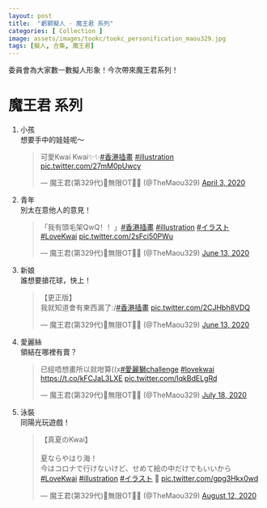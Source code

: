 ```yaml
---
layout: post
title:  "虧獅擬人 - 魔王君 系列"
categories: [ Collection ]
image: assets/images/tookc/tookc_personification_maou329.jpg
tags: [擬人, 合集, 魔王君]
---
```

委員會為大家數一數擬人形象！今次帶來魔王君系列！

# 魔王君 系列
<ol>
<li>小孩<br>
想要手中的娃娃呢～
<blockquote class="twitter-tweet"><p lang="zh" dir="ltr">可愛Kwai Kwai✨✨<a href="https://twitter.com/hashtag/%E9%A6%99%E6%B8%AF%E6%8F%92%E7%95%AB?src=hash&amp;ref_src=twsrc%5Etfw">#香港插畫</a> <a href="https://twitter.com/hashtag/illustration?src=hash&amp;ref_src=twsrc%5Etfw">#illustration</a> <a href="https://t.co/27mM0pUwcy">pic.twitter.com/27mM0pUwcy</a></p>&mdash; 魔王君(第329代)🐁無限OT💙💛 (@TheMaou329) <a href="https://twitter.com/TheMaou329/status/1245901363336417280?ref_src=twsrc%5Etfw">April 3, 2020</a></blockquote> <script async src="https://platform.twitter.com/widgets.js" charset="utf-8"></script>
</li>

<li>青年<br>
別太在意他人的意見！
<blockquote class="twitter-tweet"><p lang="zh" dir="ltr">「我有頭毛架QwQ！！」<a href="https://twitter.com/hashtag/%E9%A6%99%E6%B8%AF%E6%8F%92%E7%95%AB?src=hash&amp;ref_src=twsrc%5Etfw">#香港插畫</a> <a href="https://twitter.com/hashtag/illustration?src=hash&amp;ref_src=twsrc%5Etfw">#illustration</a> <a href="https://twitter.com/hashtag/%E3%82%A4%E3%83%A9%E3%82%B9%E3%83%88?src=hash&amp;ref_src=twsrc%5Etfw">#イラスト</a> <a href="https://twitter.com/hashtag/LoveKwai?src=hash&amp;ref_src=twsrc%5Etfw">#LoveKwai</a> <a href="https://t.co/2sFci50PWu">pic.twitter.com/2sFci50PWu</a></p>&mdash; 魔王君(第329代)🐁無限OT💙💛 (@TheMaou329) <a href="https://twitter.com/TheMaou329/status/1271764321320660992?ref_src=twsrc%5Etfw">June 13, 2020</a></blockquote> <script async src="https://platform.twitter.com/widgets.js" charset="utf-8"></script>
</li>

<li>新娘<br>
誰想要搶花球，快上！
<blockquote class="twitter-tweet"><p lang="zh" dir="ltr">【更正版】<br>我就知道會有東西漏了:/<a href="https://twitter.com/hashtag/%E9%A6%99%E6%B8%AF%E6%8F%92%E7%95%AB?src=hash&amp;ref_src=twsrc%5Etfw">#香港插畫</a> <a href="https://t.co/2CJHbh8VDQ">pic.twitter.com/2CJHbh8VDQ</a></p>&mdash; 魔王君(第329代)🐁無限OT💙💛 (@TheMaou329) <a href="https://twitter.com/TheMaou329/status/1271811744470462465?ref_src=twsrc%5Etfw">June 13, 2020</a></blockquote> <script async src="https://platform.twitter.com/widgets.js" charset="utf-8"></script>
</li>

<li>愛麗絲<br>
領結在哪裡有賣？
<blockquote class="twitter-tweet"><p lang="zh" dir="ltr">已經唔想畫所以就咁算((x<a href="https://twitter.com/hashtag/%E6%84%9B%E9%BA%97%E7%8D%85challenge?src=hash&amp;ref_src=twsrc%5Etfw">#愛麗獅challenge</a> <a href="https://twitter.com/hashtag/lovekwai?src=hash&amp;ref_src=twsrc%5Etfw">#lovekwai</a> <a href="https://t.co/kFCJaL3LXE">https://t.co/kFCJaL3LXE</a> <a href="https://t.co/IqkBdELgRd">pic.twitter.com/IqkBdELgRd</a></p>&mdash; 魔王君(第329代)🐁無限OT💙💛 (@TheMaou329) <a href="https://twitter.com/TheMaou329/status/1284314447495012353?ref_src=twsrc%5Etfw">July 18, 2020</a></blockquote> <script async src="https://platform.twitter.com/widgets.js" charset="utf-8"></script>
</li>

<li>泳裝<br>
同陽光玩遊戲！
<blockquote class="twitter-tweet"><p lang="ja" dir="ltr">【真夏のKwai】<br><br>夏ならやはり海！<br>今はコロナで行けないけど、せめて絵の中だけでもいいから<a href="https://twitter.com/hashtag/LoveKwai?src=hash&amp;ref_src=twsrc%5Etfw">#LoveKwai</a> <a href="https://twitter.com/hashtag/illustration?src=hash&amp;ref_src=twsrc%5Etfw">#illustration</a> <a href="https://twitter.com/hashtag/%E3%82%A4%E3%83%A9%E3%82%B9%E3%83%88?src=hash&amp;ref_src=twsrc%5Etfw">#イラスト</a> 🌊 <a href="https://t.co/gpg3Hkx0wd">pic.twitter.com/gpg3Hkx0wd</a></p>&mdash; 魔王君(第329代)🐁無限OT💙💛 (@TheMaou329) <a href="https://twitter.com/TheMaou329/status/1293445866267713536?ref_src=twsrc%5Etfw">August 12, 2020</a></blockquote> <script async src="https://platform.twitter.com/widgets.js" charset="utf-8"></script>
</li>
</ol>